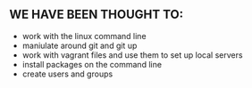 ## WE HAVE BEEN THOUGHT TO:
* work with the linux command line
* maniulate around git and git up
* work with vagrant files and use them to set up local servers
* install packages on the command line
* create users and groups 

